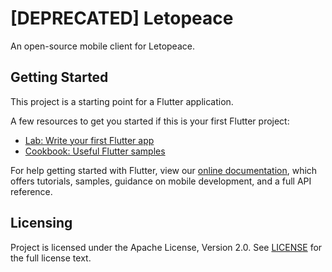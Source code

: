 [DEPRECATED] Letopeace
=========

An open-source mobile client for Letopeace.

## Getting Started

This project is a starting point for a Flutter application.

A few resources to get you started if this is your first Flutter project:

- [Lab: Write your first Flutter app](https://flutter.dev/docs/get-started/codelab)
- [Cookbook: Useful Flutter samples](https://flutter.dev/docs/cookbook)

For help getting started with Flutter, view our
[online documentation](https://flutter.dev/docs), which offers tutorials,
samples, guidance on mobile development, and a full API reference.

## Licensing
Project is licensed under the Apache License, Version 2.0. See
[LICENSE](https://github.com/ConteDevel/letopeace-client/blob/master/LICENSE.txt) for the full
license text.
